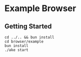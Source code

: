 # Example Browser

## Getting Started

```
cd ../.. && bun install
cd browser/example
bun install
./ake start
```
